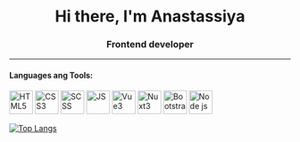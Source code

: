 <h1 align="center">Hi there, I'm <span color="green">Anastassiya</span></h1>
<h3 align="center">Frontend developer</h3>
<hr>
<h4>Languages ang Tools:</h4>
<div display="flex" flex-wrap="wrap" margin="40 auto">
  <img src="https://www.svgrepo.com/show/452228/html-5.svg" alt="HTML5" height="42" display="inline">
  <img src="https://www.svgrepo.com/show/373535/css.svg" alt="CSS3" height="42" display="inline">
  <img src="https://www.svgrepo.com/show/374067/scss2.svg" alt="SCSS" height="42" display="inline">
  <img src="https://www.svgrepo.com/show/452045/js.svg" alt="JS" height="42" display="inline">
  <img src="https://www.svgrepo.com/show/354528/vue.svg" alt="Vue3" height="42" display="inline">
  <img src="https://www.svgrepo.com/show/373940/nuxt.svg" alt="Nuxt3" height="42" display="inline">
  <img src="https://www.svgrepo.com/show/303293/bootstrap-4-logo.svg" alt="Bootstrap" height="42" display="inline">
  <img src="https://www.svgrepo.com/show/376337/node-js.svg" alt="Node js" height="42" display="inline">
</div>

[![Top Langs](https://github-readme-stats.vercel.app/api/top-langs/?username=Anastassiya-Rybak&layout=compact)](https://github.com/Anastassiya-Rybak/github-readme-stats)

<!--
**Anastassiya-Rybak/Anastassiya-Rybak** is a ✨ _special_ ✨ repository because its `README.md` (this file) appears on your GitHub profile.

Here are some ideas to get you started:

- 🔭 I’m currently working on ...
- 🌱 I’m currently learning ...
- 👯 I’m looking to collaborate on ...
- 🤔 I’m looking for help with ...
- 💬 Ask me about ...
- 📫 How to reach me: ...
- 😄 Pronouns: ...
- ⚡ Fun fact: ...
-->
